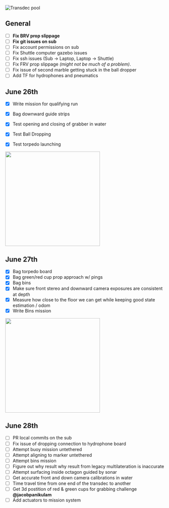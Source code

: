 ![Transdec pool](http://matchbin-assets.s3.amazonaws.com/public/sites/351/assets/New_Image_2_copy.JPG)

## General
- [ ] **Fix BRV prop slippage**
- [ ] **Fix git issues on sub**
- [ ] Fix account permissions on sub
- [ ] Fix Shuttle computer gazebo issues
- [ ] Fix ssh issues (Sub -> Laptop, Laptop -> Shuttle)
- [ ] Fix FRV prop slippage _(might not be much of a problem)_.
- [ ] Fix issue of second marble getting stuck in the ball dropper
- [ ] Add TF for hydrophones and pneumatics

## June 26th
- [x] Write mission for qualifying run
- [x] Bag downward guide strips
- [x] Test opening and closing of grabber in water
- [x] Test Ball Dropping
- [x] Test torpedo launching


<img src="https://scontent.xx.fbcdn.net/v/t34.0-12/13652622_1384156704944116_2098820343_n.jpg?oh=dee7c8290cc69adf803cc3c54433d704&oe=579A5915" width="300">

## June 27th
- [x] Bag torpedo board
- [x] Bag green/red cup prop approach w/ pings
- [x] Bag bins
- [x] Make sure front stereo and downward camera exposures are consistent at depth
- [x] Measure how close to the floor we can get while keeping good state estimation / odom
- [x] Write Bins mission

<img src="https://scontent.xx.fbcdn.net/v/t34.0-12/13866814_1385194548173665_627156113_n.jpg?oh=78dad178b236919c74c2cafcec3aaee4&oe=579C3CBB" width="300">

## June 28th
- [ ] PR local commits on the sub
- [ ] Fix issue of dropping connection to hydrophone board
- [ ] Attempt buoy mission untethered
- [ ] Attempt aligning to marker untethered
- [ ] Attempt bins mission
- [ ] Figure out why result why result from legacy multilateration is inaccurate
- [ ] Attempt surfacing inside octagon guided by sonar
- [ ] Get accurate front and down camera calibrations in water
- [ ] Time travel time from one end of the transdec to another
- [ ] Get 3d postition of red & green cups for grabbing challenge **@jacobpanikulam**
- [ ] Add actuators to mission system